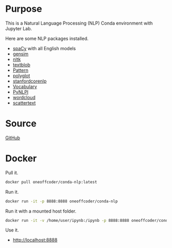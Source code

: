 # Purpose

This is a Natural Language Processing (NLP) Conda environment with Jupyter Lab. 

Here are some NLP packages installed.

* [spaCy](https://spacy.io/) with all English models
* [gensim](https://radimrehurek.com/gensim/)
* [nltk](https://www.nltk.org/)
* [textblob](https://textblob.readthedocs.io/en/dev/)
* [Pattern](https://www.clips.uantwerpen.be/pages/pattern)
* [polyglot](https://github.com/aboSamoor/polyglot)
* [stanfordcorenlp](https://github.com/Lynten/stanford-corenlp)
* [Vocabulary](https://github.com/tasdikrahman/vocabulary)
* [PyNLPl](https://github.com/proycon/pynlpl)
* [wordcloud](https://github.com/amueller/word_cloud)
* [scattertext](https://github.com/JasonKessler/scattertext)

# Source

[GitHub](https://github.com/oneoffcoder/docker-containers/tree/master/conda-nlp)

# Docker

Pull it.

```bash
docker pull oneoffcoder/conda-nlp:latest
```

Run it.

```bash
docker run -it -p 8888:8888 oneoffcoder/conda-nlp
```

Run it with a mounted host folder.

```bash
docker run -it -v /home/user/ipynb:/ipynb -p 8888:8888 oneoffcoder/conda-nlp
```

Use it.

*  [http://localhost:8888](http://localhost:8888)
